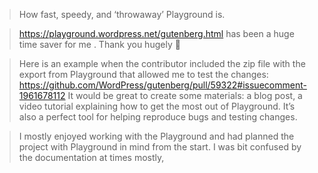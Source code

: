 > How fast, speedy, and ‘throwaway’ Playground is.

> https://playground.wordpress.net/gutenberg.html has been a huge time saver for me . Thank you hugely :bow:

> Here is an example when the contributor included the zip file with the export from Playground that allowed me to test the changes:
> https://github.com/WordPress/gutenberg/pull/59322#issuecomment-1961678112
> It would be great to create some materials: a blog post, a video tutorial explaining how to get the most out of Playground. It’s also a perfect tool for helping reproduce bugs and testing changes.

> I mostly enjoyed working with the Playground and had planned the project with Playground in mind from the start. I was bit confused by the documentation at times mostly,